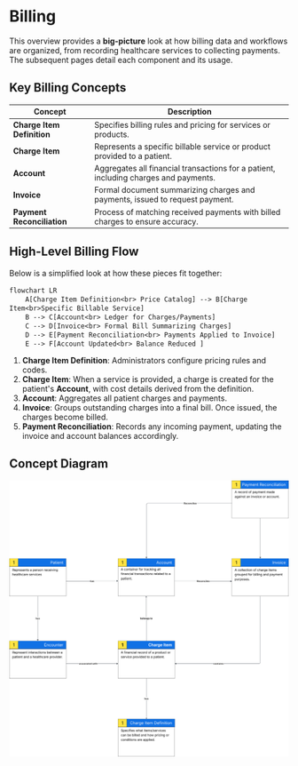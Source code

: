 # Billing

This overview provides a **big-picture** look at how billing data and workflows are organized, from recording healthcare services to collecting payments. The subsequent pages detail each component and its usage.

## Key Billing Concepts

| **Concept**                | **Description**                                                                      |
| -------------------------- | ------------------------------------------------------------------------------------ |
| **Charge Item Definition** | Specifies billing rules and pricing for services or products.                        |
| **Charge Item**            | Represents a specific billable service or product provided to a patient.             |
| **Account**                | Aggregates all financial transactions for a patient, including charges and payments. |
| **Invoice**                | Formal document summarizing charges and payments, issued to request payment.         |
| **Payment Reconciliation** | Process of matching received payments with billed charges to ensure accuracy.        |

## High-Level Billing Flow

Below is a simplified look at how these pieces fit together:

```mermaid
flowchart LR
    A[Charge Item Definition<br> Price Catalog] --> B[Charge Item<br>Specific Billable Service]
    B --> C[Account<br> Ledger for Charges/Payments]
    C --> D[Invoice<br> Formal Bill Summarizing Charges]
    D --> E[Payment Reconciliation<br> Payments Applied to Invoice]
    E --> F[Account Updated<br> Balance Reduced ]
```

1. **Charge Item Definition**: Administrators configure pricing rules and codes.
2. **Charge Item**: When a service is provided, a charge is created for the patient's **Account**, with cost details derived from the definition.
3. **Account**: Aggregates all patient charges and payments.
4. **Invoice**: Groups outstanding charges into a final bill. Once issued, the charges become billed.
5. **Payment Reconciliation**: Records any incoming payment, updating the invoice and account balances accordingly.

## Concept Diagram

![Billing Concept Diagram](../../../../static/img/care/HMIS/Billing/Billing%20Concept%20Diagram.svg)
